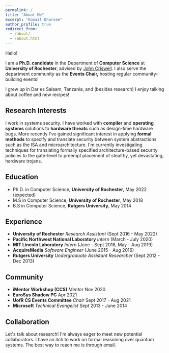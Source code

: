 ```yaml
---
permalink: /
title: "About Me"
excerpt: "Komail Dharsee"
author_profile: true
redirect_from: 
  - /about/
  - /about.html
---
```


Hello!

I am a **Ph.D. candidate** in the Department of **Computer Science** at  **University of Rochester**, advised by [John Criswell](https://www.cs.rochester.edu/u/criswell/ "John Criswell"). I also serve the department community as the **Events Chair,** hosting regular community-building events!

I grew up in Dar es Salaam, Tanzania, and (besides research) I enjoy talking about coffee and new recipes!

## Research Interests
I work in systems security. I have worked with **compiler** and **operating systems** solutions to **hardware threats** such as design-time hardware bugs. More recently I've gained significant interest in applying **formal methods** to specify and translate security between system abstractions such as the ISA and microarchitecture. I'm currently investigating techniques for translating formally specified architecture-based security policies to the gate-level to preempt placement of stealthy, yet devastating, hardware trojans.

## Education
* Ph.D. in Computer Science, **University of Rochester**, May 2022 (expected)
* M.S in Computer Science, **University of Rochester**, May 2018
* B.S in Computer Science, **Rutgers University**, May 2014

## Experience
* **University of Rochester** _Research Assistant_ (Sept 2016 - May 2022)
* **Pacific Northwest National Laboratory** _Intern_ (March - July 2020)
* **MIT Lincoln Laboratory** _Intern_ (June - Sept 2018, May - Aug 2019)
* **AcquireMedia** _Software Engineer_ (June 2015 - Aug 2016)
* **Rutgers University** _Undergraduate Assistant Researcher_ (Sept 2012 - Dec 2013)

## Community
* **iMentor Workshop (CCS)** _Mentor_ Nov 2020
* **EuroSys Shadow PC** Apr 2021
* **UofR CS Events Committee** _Chair_ Sept 2017 - Aug 2021 
* **Microsoft** _Technical Evangelist_ Sept 2013 - June 2014

## Collaboration
Let's talk about research! I'm always eager to meet new potential collaborators. I have an itch to work on formal reasoning over quantum systems. The best way to reach me is through email. 
